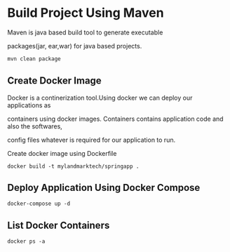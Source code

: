 # Build Project Using Maven

Maven is java based build tool to generate executable 

packages(jar, ear,war) for java based projects.

```bash
mvn clean package
```

## Create Docker Image
Docker is a continerization tool.Using docker we can deploy our applications as 

containers using docker images. Containers contains application code and also the softwares,

config files whatever is required for our application to run.

Create docker image using Dockerfile


```docker
docker build -t mylandmarktech/springapp .
```

## Deploy Application Using Docker Compose 

```docker-compose 
docker-compose up -d 
```

## List Docker Containers
```docker
docker ps -a
```
##
